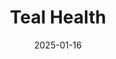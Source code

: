 ---  
layout: startup_page  
title: "Teal Health"  
id: "getteal.com"  
permalink: "/tealhealthgetteal.com01162025/"  
website: "https://www.getteal.com/"  
funding_round: "Seed"  
funding_amount: "$10M"  
investors: "Emerson Collective, Forerunner, Serena Ventures, Metrodora, Labcorp"  
about: "Teal Health develops and provides at-home cervical cancer screening devices and telehealth platforms to increase access to this life-saving screening. Their FDA-pending Teal Wand aims to improve user experience and convenience, thereby boosting screening rates among women. This approach addresses the limited access and discomfort associated with traditional screenings."  
markets: "Healthtech, Women's Health, Health Care, Health Diagnostics, Medical"  
hq: "San Francisco, California, United States"  
founded_year: "2020"  
linkedin: "https://www.linkedin.com/company/teal-healthco"  
twitter: "https://twitter.com/tealhealth"  
instagram: "https://www.instagram.com/p/DEi7AwERGsg/?img_index=1"  
facebook: ""  
crunchbase: "https://www.crunchbase.com/organization/teal-health"  
pitchbook: ""  

date_display: "16-Jan-2025"  
date: "2025-01-16"

# SEO Optimization  
meta_title: "Teal Health - Seed Funding ($10M)"  
meta_description: "Teal Health, Teal Health develops and provides at-home cervical cancer screening devices and telehealth platforms to increase access to this life-saving screening...."  
meta_keywords: "Teal Health, Healthtech, Women's Health, Health Care, Health Diagnostics, Medical, Seed funding"  
canonical_url: "https://startup.projectstartups.com/tealhealthgetteal.com01162025/"  
---